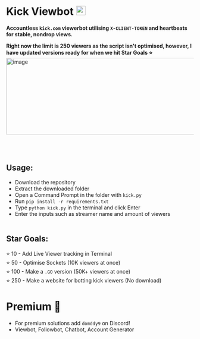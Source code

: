 # Kick Viewbot <img height=25 src="https://github.com/user-attachments/assets/c9728859-2739-4978-8262-6ef455ee0ddc">



**Accountless `kick.com` viewerbot utilising `X-CLIENT-TOKEN` and heartbeats for stable, nondrop views. <br>**

**Right now the limit is 250 viewers as the script isn't optimised, however, I have updated versions ready for when we hit Star Goals ⭐**
<img width="1159" height="206" alt="image" src="https://github.com/user-attachments/assets/ac6c0167-cecd-4702-be9f-7fa45aeafaa6" />

<br><br>

## Usage:
* Download the repository 
* Extract the downloaded folder
* Open a Command Prompt in the folder with `kick.py`
* Run `pip install -r requirements.txt`
* Type `python kick.py` in the terminal and click Enter
* Enter the inputs such as streamer name and amount of viewers
<br><br>
## **Star Goals:**
⭐ 10 - Add Live Viewer tracking in Terminal<br>
⭐ 50 - Optimise Sockets (10K viewers at once)<br>
⭐ 100 - Make a `.GO` version (50K+ viewers at once)<br>
⭐ 250 - Make a website for botting kick viewers (No download)


# Premium 💎
- For premium solutions add `domddy9` on Discord!
- Viewbot, Followbot, Chatbot, Account Generator
